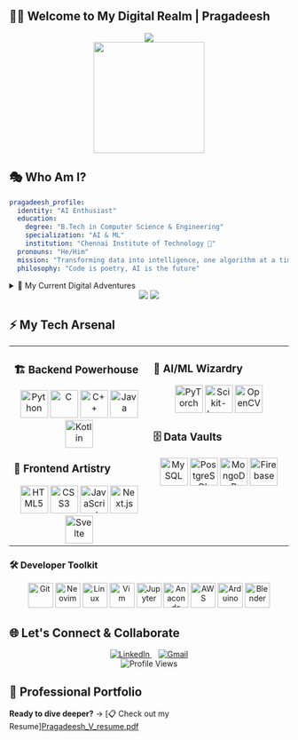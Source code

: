 ## 👨‍💻 Welcome to My Digital Realm | Pragadeesh

<div align="center">
  <img src="https://readme-typing-svg.herokuapp.com/?lines=🚀+AI+%26+ML+Innovator;🎯+Big+Data+Alchemist;⚡+Code+Craftsman;🧠+Problem+Solver;🌟+Tech+Visionary&font=Orbitron&center=true&width=450&height=60&duration=3500&pause=800&color=00D4FF" />
</div>

<div align="center">
  <img height="200" src="https://user-images.githubusercontent.com/74038190/225813708-98b745f2-7d22-48cf-9150-083f1b00d6c9.gif" />
</div>

## 🎭 Who Am I?

```yaml
pragadeesh_profile:
  identity: "AI Enthusiast"
  education: 
    degree: "B.Tech in Computer Science & Engineering"
    specialization: "AI & ML"
    institution: "Chennai Institute of Technology 🏫"
  pronouns: "He/Him"
  mission: "Transforming data into intelligence, one algorithm at a time"
  philosophy: "Code is poetry, AI is the future"
```

<details>
<summary>🎯 My Current Digital Adventures</summary>
<br>

```python
class PragadeeshV:
    def __init__(self):
        self.currently_mastering = [
            "🧠 Advanced Deep Learning Architectures",
            "🔄 MLOps & Production Pipelines", 
            "🌐 Distributed Computing Systems"
        ]
        self.building = [
            "🔬 Cutting-edge AI Research Projects",
            "🌍 Open Source ML Libraries",
            "📊 Real-time Data Processing Systems"
        ]
        self.expertise = [
            "🤖 Machine Learning & Deep Learning",
            "📈 Data Engineering & Analytics",
            "⚙️ Algorithm Design & Optimization"
        ]
        
    def get_fun_fact(self):
        return "🧩 I solve coding puzzles faster than Rubik's cubes!"
        
    def get_motto(self):
        return "Debugging the future, one neural network at a time! 🚀"
```
</details>
<div align="center">
  <img src="https://github-readme-stats.vercel.app/api?username=vpragadeesh&show_icons=true&theme=synthwave&hide_border=true&count_private=true&include_all_commits=true" />
  <img src="https://github-readme-stats.vercel.app/api/top-langs/?username=vpragadeesh&theme=synthwave&hide_border=true&layout=compact" />
</div>

## ⚡ My Tech Arsenal

<table>
<tr><td valign="top" width="50%">

### 🏗️ Backend Powerhouse
<div align="center">
  <img src="https://cdn.jsdelivr.net/gh/devicons/devicon/icons/python/python-original.svg" height="50" title="Python" />
  <img src="https://cdn.jsdelivr.net/gh/devicons/devicon/icons/c/c-original.svg" height="50" title="C" />
  <img src="https://cdn.jsdelivr.net/gh/devicons/devicon/icons/cplusplus/cplusplus-original.svg" height="50" title="C++" />
  <img src="https://cdn.jsdelivr.net/gh/devicons/devicon/icons/java/java-original.svg" height="50" title="Java" />
  <img src="https://cdn.jsdelivr.net/gh/devicons/devicon/icons/kotlin/kotlin-original.svg" height="50" title="Kotlin" />
</div>

### 🎨 Frontend Artistry
<div align="center">
  <img src="https://cdn.jsdelivr.net/gh/devicons/devicon/icons/html5/html5-original.svg" height="50" title="HTML5" />
  <img src="https://cdn.jsdelivr.net/gh/devicons/devicon/icons/css3/css3-original.svg" height="50" title="CSS3" />
  <img src="https://cdn.jsdelivr.net/gh/devicons/devicon/icons/javascript/javascript-original.svg" height="50" title="JavaScript" />
  <img src="https://cdn.jsdelivr.net/gh/devicons/devicon/icons/nextjs/nextjs-original.svg" height="50" title="Next.js" />
  <img src="https://cdn.jsdelivr.net/gh/devicons/devicon/icons/svelte/svelte-original.svg" height="50" title="Svelte" />
</div>

</td><td valign="top" width="50%">

### 🧠 AI/ML Wizardry
<div align="center">
  <img src="https://cdn.jsdelivr.net/gh/devicons/devicon/icons/pytorch/pytorch-original.svg" height="50" title="PyTorch" />
  <img src="https://cdn.jsdelivr.net/gh/devicons/devicon/icons/scikitlearn/scikitlearn-original.svg" height="50" title="Scikit-Learn" />
  <img src="https://cdn.jsdelivr.net/gh/devicons/devicon/icons/opencv/opencv-original.svg" height="50" title="OpenCV" />
</div>

### 🗄️ Data Vaults
<div align="center">
  <img src="https://cdn.jsdelivr.net/gh/devicons/devicon/icons/mysql/mysql-original.svg" height="50" title="MySQL" />
  <img src="https://cdn.jsdelivr.net/gh/devicons/devicon/icons/postgresql/postgresql-original.svg" height="50" title="PostgreSQL" />
  <img src="https://cdn.jsdelivr.net/gh/devicons/devicon/icons/mongodb/mongodb-original.svg" height="50" title="MongoDB" />
  <img src="https://cdn.jsdelivr.net/gh/devicons/devicon/icons/firebase/firebase-plain.svg" height="50" title="Firebase" />
</div>

</td></tr>
</table>

### 🛠️ Developer Toolkit
<div align="center">
  <img src="https://cdn.jsdelivr.net/gh/devicons/devicon/icons/git/git-original.svg" height="45" title="Git" />
  <img src="https://cdn.jsdelivr.net/gh/devicons/devicon/icons/neovim/neovim-original.svg" height="45" title="Neovim" />
  <img src="https://cdn.jsdelivr.net/gh/devicons/devicon/icons/linux/linux-original.svg" height="45" title="Linux" />
  <img src="https://cdn.jsdelivr.net/gh/devicons/devicon/icons/vim/vim-original.svg" height="45" title="Vim" />
  <img src="https://cdn.jsdelivr.net/gh/devicons/devicon/icons/jupyter/jupyter-original.svg" height="45" title="Jupyter" />
  <img src="https://cdn.jsdelivr.net/gh/devicons/devicon/icons/anaconda/anaconda-original.svg" height="45" title="Anaconda" />
  <img src="https://cdn.jsdelivr.net/gh/devicons/devicon/icons/amazonwebservices/amazonwebservices-original-wordmark.svg" height="45" title="AWS" />
  <img src="https://cdn.jsdelivr.net/gh/devicons/devicon/icons/arduino/arduino-original.svg" height="45" title="Arduino" />
  <img src="https://cdn.jsdelivr.net/gh/devicons/devicon/icons/blender/blender-original.svg" height="45" title="Blender" />
</div>

## 🌐 Let's Connect & Collaborate

<div align="center">
  <a href="https://www.linkedin.com/in/pragadeesh-v-260539292/" target="_blank">
    <img src="https://img.shields.io/badge/LinkedIn-0077B5?style=for-the-badge&logo=linkedin&logoColor=white" alt="LinkedIn" />
  </a>
  &nbsp;&nbsp;
  <a href="mailto:pragadeeshv23@gmail.com" target="_blank">
    <img src="https://img.shields.io/badge/Gmail-D14836?style=for-the-badge&logo=gmail&logoColor=white" alt="Gmail" />
  </a>
</div>

<div align="center">
  <img src="https://komarev.com/ghpvc/?username=vpragadeesh&label=Profile%20Views&color=0e75b6&style=flat" alt="Profile Views " />
</div>

## 📄 Professional Portfolio
**Ready to dive deeper?** → [📋 Check out my Resume][Pragadeesh_V_resume.pdf](https://github.com/user-attachments/files/22049402/Pragadeesh_V_resume.pdf)
